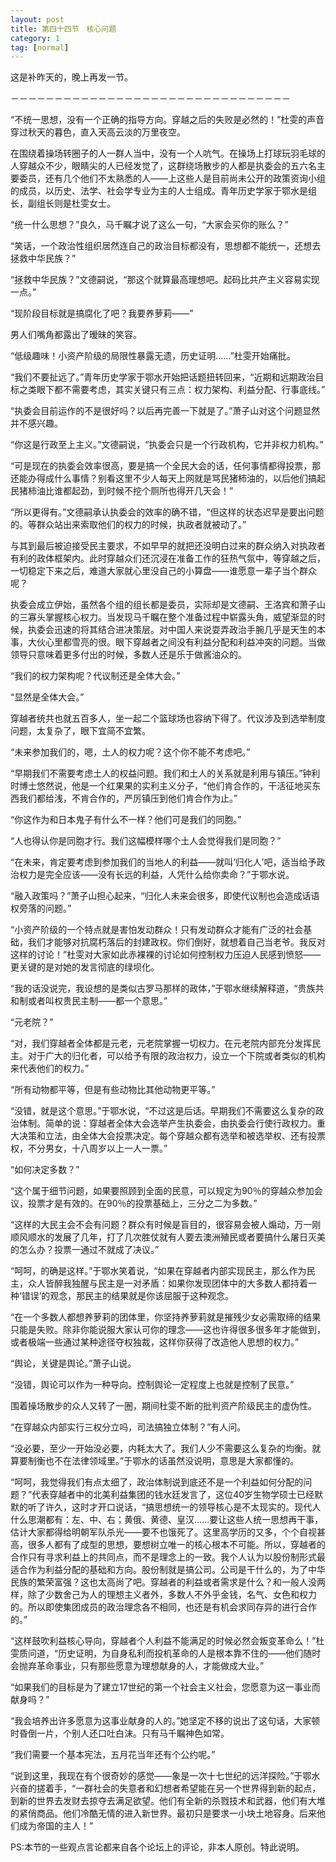 ```yaml
---
layout: post
title: 第四十四节　核心问题
category: 1
tag: [normal]
---
```


这是补昨天的，晚上再发一节。

－－－－－－－－－－－－－－－－－－－－－－－－－－－－－－－－

“不统一思想，没有一个正确的指导方向。穿越之后的失败是必然的！”杜雯的声音穿过秋天的暮色，直入天高云淡的万里夜空。

在围绕着操场转圈子的人一群人当中，没有一个人吭气。在操场上打球玩羽毛球的人穿越众不少，眼睛尖的人已经发觉了，这群绕场散步的人都是执委会的五六名主要委员，还有几个他们不太熟悉的人――上这些人是目前尚未公开的政策资询小组的成员，以历史、法学、社会学专业为主的人士组成。青年历史学家于鄂水是组长，副组长则是杜雯女士。

“统一什么思想？”良久，马千瞩才说了这么一句，“大家会买你的账么？”

“笑话，一个政治性组织居然连自己的政治目标都没有，思想都不能统一，还想去拯救中华民族？”

“拯救中华民族？”文德嗣说，“那这个就算最高理想吧。起码比共产主义容易实现一点。”

“现阶段目标就是搞腐化了吧？我要养萝莉――”

男人们嘴角都露出了暧昧的笑容。

“低级趣味！小资产阶级的局限性暴露无遗，历史证明……”杜雯开始痛批。

“我们不要扯远了。”青年历史学家于鄂水开始把话题扭转回来，“近期和远期政治目标之类眼下都不需要考虑，其实关键只有三点：权力架构、利益分配、行事底线。”

“执委会目前运作的不是很好吗？以后再完善一下就是了。”萧子山对这个问题显然并不感兴趣。

“你这是行政至上主义。”文德嗣说，“执委会只是一个行政机构，它并非权力机构。”

“可是现在的执委会效率很高，要是搞一个全民大会的话，任何事情都得投票，那还能办得成什么事情？别看这里不少人每天上网就是骂民猪柿油的，以后他们搞起民猪柿油比谁都起劲，到时候不挖个厕所也得开几天会！”

“所以更得有。”文德嗣承认执委会的效率的确不错，“但这样的状态迟早是要出问题的。等群众站出来索取他们的权力的时候，执政者就被动了。”

与其到最后被迫接受民主要求，不如早早的就把还没明白过来的群众纳入对执政者有利的政体框架内。此时穿越众们还沉浸在准备工作的狂热气氛中，等穿越之后，一切稳定下来之后，难道大家就心里没自己的小算盘――谁愿意一辈子当个群众呢？

执委会成立伊始，虽然各个组的组长都是委员，实际却是文德嗣、王洛宾和萧子山的三寡头掌握核心权力。当发现马千瞩在整个准备过程中崭露头角，威望渐显的时候，执委会迅速的将其结合进决策层。对中国人来说耍弄政治手腕几乎是天生的本事，大伙心里都雪亮的很。眼下穿越者之间没有利益分配和利益冲突的问题。当做领导只意味着更多付出的时候，多数人还是乐于做酱油众的。

“我们的权力架构呢？代议制还是全体大会。”

“显然是全体大会。”

穿越者统共也就五百多人，坐一起二个篮球场也容纳下得了。代议涉及到选举制度问题，太复杂了，眼下宜简不宜繁。

“未来参加我们的，嗯，土人的权力呢？这个你不能不考虑吧。”

“早期我们不需要考虑土人的权益问题。我们和土人的关系就是利用与镇压。”钟利时博士悠然说，他是一个红果果的实利主义分子，“他们肯合作的，干活征地买东西我们都给浅，不肯合作的，严厉镇压到他们肯合作为止。”

“你这作为和日本鬼子有什么不一样？他们可是我们的同胞。”

“人也得认你是同胞才行。我们这幅模样哪个土人会觉得我们是同胞？”

“在未来，肯定要考虑到参加我们的当地人的利益――就叫‘归化人’吧，适当给予政治权力是完全应该――没有长远的利益，人凭什么给你卖命？”于鄂水说。

“融入政策吗？”萧子山担心起来，“归化人未来会很多，即使代议制也会造成话语权旁落的问题。”

“小资产阶级的一个特点就是害怕发动群众！只有发动群众才能有广泛的社会基础，我们才能够对抗腐朽落后的封建政权。你们倒好，就想着自己当老爷。我反对这样的讨论！”杜雯对大家如此赤裸裸的讨论如何控制权力压迫人民感到愤怒――更关键的是对她的发言彻底的绿坝化。

“我的话没说完，我设想的是类似古罗马那样的政体，”于鄂水继续解释道，“贵族共和制或者叫权贵民主制――都一个意思。”

“元老院？”

“对，我们穿越者全体都是元老，元老院掌握一切权力。在元老院内部充分发挥民主。对于广大的归化者，可以给予有限的政治权力，设立一个下院或者类似的机构来代表他们的权力。”

“所有动物都平等，但是有些动物比其他动物更平等。”

“没错，就是这个意思。”于鄂水说，“不过这是后话。早期我们不需要这么复杂的政治体制。简单的说：穿越者全体大会选举产生执委会，由执委会行使行政权力。重大决策和立法，由全体大会投票决定。每个穿越众都有选举和被选举权、还有投票权，不分男女，十八周岁以上一人一票。”

“如何决定多数？”

“这个属于细节问题，如果要照顾到全面的民意，可以规定为90％的穿越众参加会议，投票才是有效的。在90％的投票基础上，三分之二为多数。”

“这样的大民主会不会有问题？群众有时候是盲目的，很容易会被人煽动，万一刚顺风顺水的发展了几年，打了几次胜仗就有人要去澳洲殖民或者要搞什么屠日灭美的怎么办？投票一通过不就成了决议。”

“呵呵，的确是这样。”于鄂水笑着说，“如果在穿越者内部实现民主，那么作为民主，众人皆醉我独醒与民主是一对矛盾：如果你发现团体中的大多数人都持着一种‘错误’的观念，那民主的结果就是你该屈服于这种观念。

“在一个多数人都想养萝莉的团体里，你坚持养萝莉就是摧残少女必需取缔的结果只能是失败。除非你能说服大家认可你的理念――这也许得很多很多年才能做到，或者极端一些通过某种途径夺权独裁，这样你获得了改造他人思想的权力。”

“舆论，关键是舆论。”萧子山说。

“没错，舆论可以作为一种导向。控制舆论一定程度上也就是控制了民意。”

围着操场散步的众人又转了一圈，期间杜雯不断的批判资产阶级民主的虚伪性。

“在穿越众内部实行三权分立吗，司法搞独立体制？”有人问。

“没必要，至少一开始没必要，内耗太大了。我们人少不需要这么复杂的均衡。就算要制衡也不在法律领域里。”于鄂水的话虽然没说明，意思是大家都懂的。

“呵呵，我觉得我们有点太细了，政治体制说到底还不是一个利益如何分配的问题？”代表穿越者中的北美利益集团的钱水廷发言了，这位40岁生物学硕士已经默默的听了许久，这时才开口说话，“搞思想统一的领导核心是不太现实的。现代人什么思潮都有：左、中、右；黄俄、黄德、皇汉……要让这些人统一思想再干事，估计大家都得给明朝军队杀光――要不也饿死了。这里高学历的又多，个个自视甚高，很多人都有了成型的思想，要想树立唯一的核心根本不可能。所以，穿越者的合作只有寻求利益上的共同点，而不是理念上的一致。我个人认为以股份制形式最适合作为利益分配的基础和方向。股份制就是搞公司。公司是干什么的，为了中华民族的繁荣富强？这也太高尚了吧。穿越者的利益或者需求是什么？和一般人没两样，除了少数舍己为人的理想主义者外，多数人不外乎金钱，名气、女色和权力的。所以即使集团成员的政治理念各不相同，也还是有机会求同存异的进行合作的。”

“这样鼓吹利益核心导向，穿越者个人利益不能满足的时候必然会叛变革命么！”杜雯质问道，“历史证明，为自身私利而投机革命的人是根本靠不住的――他们随时会抛弃革命事业，只有那些愿意为理想献身的人，才能做成大业。”

“如果我们的目标是为了建立17世纪的第一个社会主义社会，您愿意为这一事业而献身吗？”

“我会培养出许多愿意为这事业献身的人的。”她坚定不移的说出了这句话，大家顿时昏倒一片，个别人还口吐白沫。只有马千瞩神色如常。

“我们需要一个基本宪法，五月花当年还有个公约呢。”

“说到这里，我现在有个很奇妙的感觉――象是一次十七世纪的远洋探险。”于鄂水兴奋的搓着手，“一群社会的失意者和幻想者希望能在另一个世界得到新的起点，到新的世界去发财去掠夺去满足欲望。他们有全新的杀戮技术和武器，他们有大堆的紧俏商品。他们冷酷无情的进入新世界。最初只是要求一小块土地容身。后来他们成为帝国的主人！”

PS:本节的一些观点言论都来自各个论坛上的评论，非本人原创。特此说明。
